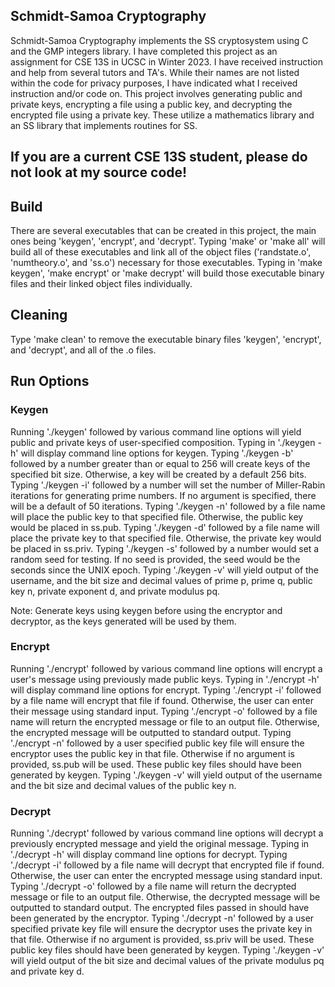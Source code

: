 ## Schmidt-Samoa Cryptography 
Schmidt-Samoa Cryptography implements the SS cryptosystem using C and the GMP integers library. I have completed this project as an assignment for CSE 13S in UCSC in Winter 2023. I have received instruction and help from several tutors and TA's. While their names are not listed within the code for privacy purposes, I have indicated what I received instruction and/or code on. This project involves generating public and private keys, encrypting a file using a public key, and decrypting the encrypted file using a private key. These utilize a mathematics library and an SS library that implements routines for SS.

## If you are a current CSE 13S student, please do not look at my source code!

## Build
There are several executables that can be created in this project, the main ones being 'keygen', 'encrypt', and 'decrypt'. Typing 'make' or 'make all' will build all of these executables and link all of the object files ('randstate.o', 'numtheory.o', and 'ss.o') necessary for those executables. Typing in 'make keygen', 'make encrypt' or 'make decrypt' will build those executable binary files and their linked object files individually.
 
## Cleaning
Type 'make clean' to remove the executable binary files 'keygen', 'encrypt', and 'decrypt', and all of the .o files.

## Run Options
### Keygen
Running './keygen' followed by various command line options will yield public and private keys of user-specified composition. Typing in './keygen -h' will display command line options for keygen. Typing './keygen -b' followed by a number greater than or equal to 256 will create keys of the specified bit size. Otherwise, a key will be created by a default 256 bits. Typing './keygen -i' followed by a number will set the number of Miller-Rabin iterations for generating prime numbers. If no argument is specified, there will be a default of 50 iterations. Typing './keygen -n' followed by a file name will place the public key to that specified file. Otherwise, the public key would be placed in ss.pub. Typing './keygen -d' followed by a file name will place the private key to that specified file. Otherwise, the private key would be placed in ss.priv. Typing './keygen -s' followed by a number would set a random seed for testing. If no seed is provided, the seed would be the seconds since the UNIX epoch. Typing './keygen -v' will yield output of the username, and the bit size and decimal values of prime p, prime q, public key n, private exponent d, and private modulus pq.  

Note: Generate keys using keygen before using the encryptor and decryptor, as the keys generated will be used by them.

### Encrypt
Running './encrypt' followed by various command line options will encrypt a user's message using previously made public keys. Typing in './encrypt -h' will display command line options for encrypt. Typing './encrypt -i' followed by a file name will encrypt that file if found. Otherwise, the user can enter their message using standard input. Typing './encrypt -o' followed by a file name will return the encrypted message or file to an output file. Otherwise, the encrypted message will be outputted to standard output. Typing './encrypt -n' followed by a user specified public key file will ensure the encryptor uses the public key in that file. Otherwise if no argument is provided, ss.pub will be used. These public key files should have been generated by keygen. Typing './keygen -v' will yield output of the username and the bit size and decimal values of the public key n.

### Decrypt
Running './decrypt' followed by various command line options will decrypt a previously encrypted message and yield the original message. Typing in './decrypt -h' will display command line options for decrypt. Typing './decrypt -i' followed by a file name will decrypt that encrypted file if found. Otherwise, the user can enter the encrypted message using standard input. Typing './decrypt -o' followed by a file name will return the decrypted message or file to an output file. Otherwise, the decrypted message will be outputted to standard output. The encrypted files passed in should have been generated by the encryptor. Typing './decrypt -n' followed by a user specified private key file will ensure the decryptor uses the private key in that file. Otherwise if no argument is provided, ss.priv will be used. These public key files should have been generated by keygen. Typing './keygen -v' will yield output of the bit size and decimal values of the private modulus pq and private key d.

